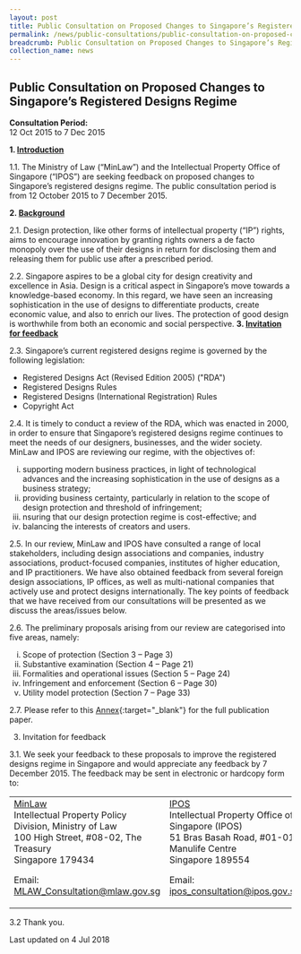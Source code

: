 ```yaml
---
layout: post
title: Public Consultation on Proposed Changes to Singapore’s Registered Designs Regime
permalink: /news/public-consultations/public-consultation-on-proposed-changes-to-singapores-registered/
breadcrumb: Public Consultation on Proposed Changes to Singapore’s Registered Designs Regime
collection_name: news
---
```


Public Consultation on Proposed Changes to Singapore’s Registered Designs Regime
---

**Consultation Period:**  
12 Oct 2015 to 7 Dec 2015

<b>1. <u>Introduction</u></b>

1.1. The Ministry of Law (“MinLaw”) and the Intellectual Property Office of Singapore (“IPOS”) are seeking feedback on proposed changes to Singapore’s registered designs regime. The public consultation period is from 12 October 2015 to 7 December 2015.  

<b>2. <u>Background</u></b> 

2.1. Design protection, like other forms of intellectual property (“IP”) rights, aims to encourage innovation by granting rights owners a de facto monopoly over the use of their designs in return for disclosing them and releasing them for public use after a prescribed period.  

2.2. Singapore aspires to be a global city for design creativity and excellence in Asia.  Design is a critical aspect in Singapore’s move towards a knowledge-based economy. In this regard, we have seen an increasing sophistication in the use of designs to differentiate products, create economic value, and also to enrich our lives. The protection of good design is worthwhile from both an economic and social perspective.
<b>3. <u>Invitation for feedback</u></b> 

2.3. Singapore’s current registered designs regime is governed by the following legislation: 

<ul>
 <li>Registered Designs Act (Revised Edition 2005) ("RDA")</li>
 <li>Registered Designs Rules</li>
 <li>Registered Designs (International Registration) Rules</li>
 <li>Copyright Act</li>
</ul>

2.4. It is timely to conduct a review of the RDA, which was enacted in 2000, in order to ensure that Singapore’s registered designs regime continues to meet the needs of our designers, businesses, and the wider society. MinLaw and IPOS are reviewing our regime, with the objectives of: 

<ol style="list-style-type: lower-roman">
 <li>supporting modern business practices, in light of technological advances and the increasing sophistication             in the use of designs as a business strategy;</li>
 <li>providing business certainty, particularly in relation to the scope of design protection and threshold of             infringement;</li>
 <li>nsuring that our design protection regime is cost-effective; and</li>
 <li>balancing the interests of creators and users.</li>
</ol>

2.5. In our review, MinLaw and IPOS have consulted a range of local stakeholders, including design associations and companies, industry associations, product-focused companies, institutes of higher education, and IP practitioners.  We have also obtained feedback from several foreign design associations, IP offices, as well as multi-national companies that actively use and protect designs internationally. The key points of feedback that we have received from our consultations will be presented as we discuss the areas/issues below.

2.6. The preliminary proposals arising from our review are categorised into five areas, namely:  

<ol style="list-style-type: lower-roman">
 <li>Scope of protection (Section 3 – Page 3)</li>
 <li>Substantive examination (Section 4 – Page 21)</li>
 <li>Formalities and operational issues (Section 5 – Page 24)</li>
 <li>Infringement and enforcement (Section 6 – Page 30)</li>
 <li>Utility model protection (Section 7 – Page 33)</li>
</ol>

2.7. Please refer to this [Annex](/files/Public_Consultation_Changes_to_SG_RD_Regime.pdf/){:target="_blank"} for the full publication paper.

3. Invitation for feedback

3.1. We seek your feedback to these proposals to improve the registered designs regime in Singapore and would appreciate any feedback by 7 December 2015. The feedback may be sent in electronic or hardcopy form to: 

<table>
 <tr>
  <td>
   <u>MinLaw</u><br>
   Intellectual Property Policy Division, Ministry of Law<br>
   100 High Street, #08-02, The Treasury<br>
   Singapore 179434<br>
   
   Email: <a href="mailto:MLAW_Consultation@mlaw.gov.sg">MLAW_Consultation@mlaw.gov.sg</a>
  </td>
  <td>
 <u>IPOS</u><br>
 Intellectual Property Office of Singapore (IPOS)<br>
 51 Bras Basah Road, #01-01,<br>
 Manulife Centre<br>Singapore 189554<br>
 
 Email:  <a href="mailto:ipos_consultation@ipos.gov.sg">ipos_consultation@ipos.gov.sg</a></td>
 </tr>
</table>

3.2 Thank you.

<p class="right-side-updated">Last updated on 4 Jul 2018</p>
